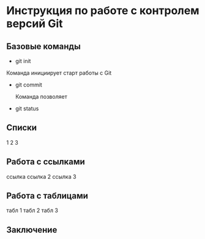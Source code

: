# Инструкция по работе с контролем версий Git

## Базовые команды

* git init

Команда инициирует старт работы с   Git

* git commit

  Команда позволяет 
* git status

## Списки
1
2
3

## Работа с ссылками
ссылка
ссылка 2
ссылка 3
## Работа с таблицами
табл 1
табл 2
табл 3

## Заключение
